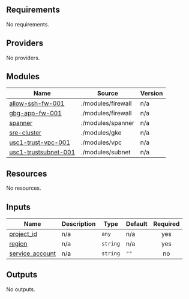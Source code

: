 <!-- BEGIN_TF_DOCS -->
## Requirements

No requirements.

## Providers

No providers.

## Modules

| Name | Source | Version |
|------|--------|---------|
| <a name="module_allow-ssh-fw-001"></a> [allow-ssh-fw-001](#module\_allow-ssh-fw-001) | ./modules/firewall | n/a |
| <a name="module_gbg-app-fw-001"></a> [gbg-app-fw-001](#module\_gbg-app-fw-001) | ./modules/firewall | n/a |
| <a name="module_spanner"></a> [spanner](#module\_spanner) | ./modules/spanner | n/a |
| <a name="module_sre-cluster"></a> [sre-cluster](#module\_sre-cluster) | ./modules/gke | n/a |
| <a name="module_usc1-trust-vpc-001"></a> [usc1-trust-vpc-001](#module\_usc1-trust-vpc-001) | ./modules/vpc | n/a |
| <a name="module_usc1-trustsubnet-001"></a> [usc1-trustsubnet-001](#module\_usc1-trustsubnet-001) | ./modules/subnet | n/a |

## Resources

No resources.

## Inputs

| Name | Description | Type | Default | Required |
|------|-------------|------|---------|:--------:|
| <a name="input_project_id"></a> [project\_id](#input\_project\_id) | n/a | `any` | n/a | yes |
| <a name="input_region"></a> [region](#input\_region) | n/a | `string` | n/a | yes |
| <a name="input_service_account"></a> [service\_account](#input\_service\_account) | n/a | `string` | `""` | no |

## Outputs

No outputs.
<!-- END_TF_DOCS -->